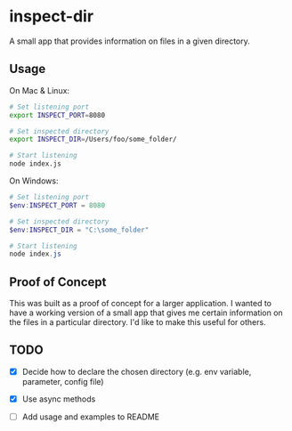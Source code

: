 # inspect-dir

A small app that provides information on files in a given directory. 

## Usage

On Mac & Linux:

```bash
# Set listening port
export INSPECT_PORT=8080

# Set inspected directory
export INSPECT_DIR=/Users/foo/some_folder/

# Start listening
node index.js
```

On Windows:

```powershell
# Set listening port
$env:INSPECT_PORT = 8080

# Set inspected directory
$env:INSPECT_DIR = "C:\some_folder"

# Start listening
node index.js
```

## Proof of Concept

This was built as a proof of concept for a larger application. I wanted to have a working version of a small app that gives me certain information on the files in a particular directory. I'd like to make this useful for others. 

## TODO

- [x] Decide how to declare the chosen directory (e.g. env variable, parameter, config file)
- [x] Use async methods
- [ ] Add usage and examples to README


